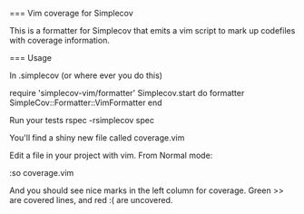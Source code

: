 === Vim coverage for Simplecov

This is a formatter for Simplecov that emits a vim script to mark up codefiles with coverage information.

=== Usage

In .simplecov (or where ever you do this)

  require 'simplecov-vim/formatter'
  Simplecov.start do
    formatter SimpleCov::Formatter::VimFormatter
  end

Run your tests 
  rspec -rsimplecov spec

You'll find a shiny new file called coverage.vim

Edit a file in your project with vim.  From Normal mode:

  :so coverage.vim

And you should see nice marks in the left column for coverage.  Green >> are covered lines, and red :( are uncovered.  
